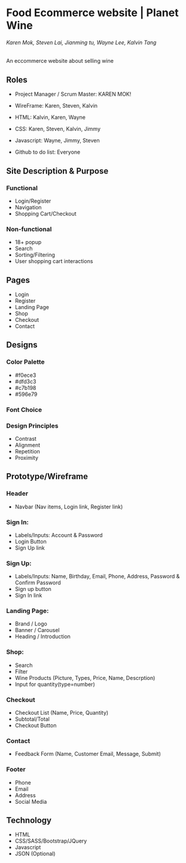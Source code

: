 # Food Ecommerce website | Planet Wine

###### Karen Mok, Steven Lai, Jianming tu, Wayne Lee, Kalvin Tang

An eccommerce website about selling wine

## Roles

-   Project Manager / Scrum Master: KAREN MOK!

-   WireFrame: Karen, Steven, Kalvin
-   HTML: Kalvin, Karen, Wayne
-   CSS: Karen, Steven, Kalvin, Jimmy
-   Javascript: Wayne, Jimmy, Steven

-   Github to do list: Everyone

## Site Description & Purpose

### Functional

-   Login/Register
-   Navigation
-   Shopping Cart/Checkout

### Non-functional

-   18+ popup
-   Search
-   Sorting/Filtering
-   User shopping cart interactions

## Pages

-   Login
-   Register
-   Landing Page
-   Shop
-   Checkout
-   Contact

## Designs

### Color Palette

-   #f0ece3
-   #dfd3c3
-   #c7b198
-   #596e79

### Font Choice

<link href="https://fonts.googleapis.com/css2?family=Cormorant:ital,wght@0,300;0,500;0,700;1,400&display=swap" rel="stylesheet">

### Design Principles

-   Contrast
-   Alignment
-   Repetition
-   Proximity

## Prototype/Wireframe

### Header

-   Navbar (Nav items, Login link, Register link)

### Sign In:

-   Labels/Inputs: Account & Password
-   Login Button
-   Sign Up link

### Sign Up:

-   Labels/Inputs: Name, Birthday, Email, Phone, Address, Password & Confirm Password
-   Sign up button
-   Sign In link

### Landing Page:

-   Brand / Logo
-   Banner / Carousel
-   Heading / Introduction

### Shop:

-   Search
-   Filter
-   Wine Products (Picture, Types, Price, Name, Descrption)
-   Input for quantity(type=number)

### Checkout

-   Checkout List (Name, Price, Quantity)
-   Subtotal/Total
-   Checkout Button

### Contact

-   Feedback Form (Name, Customer Email, Message, Submit)

### Footer

-   Phone
-   Email
-   Address
-   Social Media

## Technology

-   HTML
-   CSS/SASS/Bootstrap/JQuery
-   Javascript
-   JSON (Optional)
